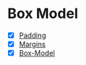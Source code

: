 # Box Model

- [x] [Padding](./01_padding/index.html)
- [x] [Margins](./02_margins/index.html)
- [x] [Box-Model](./03_box-model/index.html)
